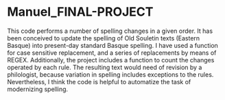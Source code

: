 # Manuel_FINAL-PROJECT
This code performs a number of spelling changes in a given order. It has been conceived to update the spelling of Old Souletin texts (Eastern Basque) into present-day standard Basque spelling. I have used a function for case sensitive replacement, and a series of replacements by means of REGEX. Additionally, the project includes a function to count the changes operated by each rule. The resulting text would need of revision by a philologist, because variation in spelling includes exceptions to the rules. Nevertheless, I think the code is helpful to automatize the task of modernizing spelling.  
